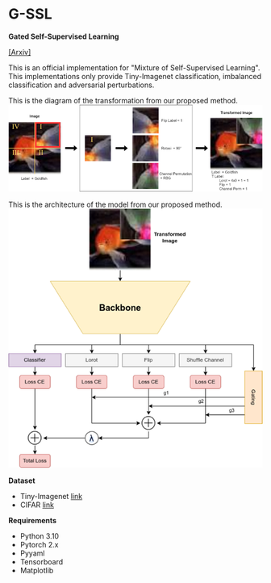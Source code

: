 # G-SSL
**Gated Self-Supervised Learning**

[[Arxiv]](https://arxiv.org/abs/2307.14897)

This is an official implementation for "Mixture of Self-Supervised Learning". This implementations only provide Tiny-Imagenet classification, imbalanced classification and adversarial perturbations.

This is the diagram of the transformation from our proposed method. 
![Transformation](/imgs/transformations.png)

This is the architecture of the model from our proposed method.
![architecture](/imgs/gating-network.png)

**Dataset**
- Tiny-Imagenet [link](http://cs231n.stanford.edu/tiny-imagenet-200.zip)
- CIFAR [link](https://www.cs.toronto.edu/~kriz/cifar.html)

**Requirements**
- Python 3.10
- Pytorch 2.x
- Pyyaml
- Tensorboard
- Matplotlib
